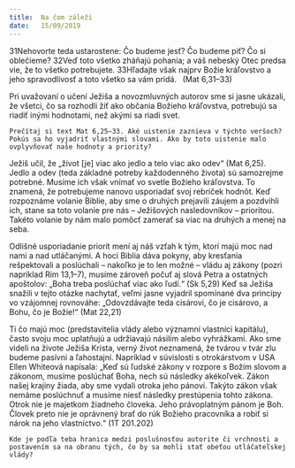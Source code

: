 ```yaml
---
title:  Na čom záleží
date:   15/09/2019
---
```


31Nehovorte teda ustarostene: Čo budeme jesť? Čo budeme piť? Čo si oblečieme? 32Veď toto všetko zháňajú pohania; a váš nebeský Otec predsa vie, že to všetko potrebujete. 33Hľadajte však najprv Božie kráľovstvo a jeho spravodlivosť a toto všetko sa vám pridá.  (Mat 6,31–33)

Pri uvažovaní o učení Ježiša a novozmluvných autorov sme si jasne ukázali, že všetci, čo sa rozhodli žiť ako občania Božieho kráľovstva, potrebujú sa riadiť inými hodnotami, než akými sa riadi svet.

`Prečítaj si text Mat 6,25–33. Aké uistenie zaznieva v týchto veršoch? Pokús sa ho vyjadriť vlastnými slovami. Ako by toto uistenie malo ovplyvňovať naše hodnoty a priority?`

Ježiš učil, že „život [je] viac ako jedlo a telo viac ako odev“ (Mat 6,25). Jedlo a odev (teda základné potreby každodenného života) sú samozrejme potrebné. Musíme ich však vnímať vo svetle Božieho kráľovstva. To znamená, že potrebujeme nanovo usporiadať svoj rebríček hodnôt. Keď rozpoznáme volanie Biblie, aby sme o druhých prejavili záujem a pozdvihli ich, stane sa toto volanie pre nás – Ježišových nasledovníkov – prioritou. Takéto volanie by nám malo pomôcť zamerať sa viac na druhých a menej na seba.

Odlišné usporiadanie priorít mení aj náš vzťah k tým, ktorí majú moc nad nami a nad utláčanými. A hoci Biblia dáva pokyny, aby kresťania rešpektovali a poslúchali – nakoľko je to len možné – vládu aj zákony (pozri napríklad Rim 13,1–7), musíme zároveň počuť aj slová Petra a ostatných apoštolov: „Boha treba poslúchať viac ako ľudí.“ (Sk 5,29) Keď sa Ježiša snažili v tejto otázke nachytať, veľmi jasne vyjadril spomínané dva princípy vo vzájomnej rovnováhe: „Odovzdávajte teda cisárovi, čo je cisárovo, a Bohu, čo je Božie!“ (Mat 22,21)

Tí čo majú moc (predstavitelia vlády alebo významní vlastníci kapitálu), často svoju moc uplatňujú a udržiavajú násilím alebo vyhrážkami. Ako sme videli na živote Ježiša Krista, verný život neznamená, že tvárou v tvár zlu budeme pasívni a ľahostajní. Napríklad v súvislosti s otrokárstvom v USA Ellen Whiteová napísala: „Keď sú ľudské zákony v rozpore s Božím slovom a zákonom, musíme poslúchať Boha, nech sú následky akékoľvek. Zákon našej krajiny žiada, aby sme vydali otroka jeho pánovi. Takýto zákon však nemáme poslúchnuť a musíme niesť následky prestúpenia tohto zákona. Otrok nie je majetkom žiadneho človeka. Jeho právoplatným pánom je Boh. Človek preto nie je oprávnený brať do rúk Božieho pracovníka a robiť si nárok na jeho vlastníctvo.“ (1T 201.202)

`Kde je podľa teba hranica medzi poslušnosťou autorite či vrchnosti a postavením sa na obranu tých, čo by sa mohli stať obeťou utláčateľskej vlády?`
